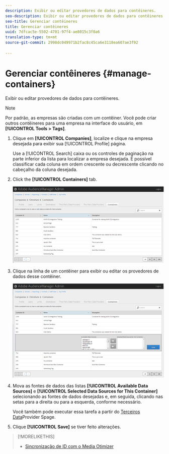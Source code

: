 ```yaml
---
description: Exibir ou editar provedores de dados para contêineres.
seo-description: Exibir ou editar provedores de dados para contêineres.
seo-title: Gerenciar contêineres
title: Gerenciar contêineres
uuid: 7dfcac5e-5502-4701-97f4-ae8015c3f0a6
translation-type: tm+mt
source-git-commit: 2998dc049971b2fac8c45ca6e3118ea607ae3f92

---
```



# Gerenciar contêineres {#manage-containers}

Exibir ou editar provedores de dados para contêineres.

<!-- t_containers.xml -->

>[!NOTE]
>
>Por padrão, as empresas são criadas com um contêiner. Você pode criar outros contêineres para uma empresa na interface do usuário, em **[!UICONTROL Tools > Tags]**.

1. Clique em **[!UICONTROL Companies]**, localize e clique na empresa desejada para exibir sua [!UICONTROL Profile] página.

   Use a [!UICONTROL Search] caixa ou os controles de paginação na parte inferior da lista para localizar a empresa desejada. É possível classificar cada coluna em ordem crescente ou decrescente clicando no cabeçalho da coluna desejada.

1. Click the **[!UICONTROL Containers]** tab.

   ![](assets/containers.png)

1. Clique na linha de um contêiner para exibir ou editar os provedores de dados desse contêiner.

   ![Resultado da etapa](assets/containers_edit.png)

1. Mova as fontes de dados das listas **[!UICONTROL Available Data Sources]** e **[!UICONTROL Selected Data Sources for This Container]** selecionando as fontes de dados desejadas e, em seguida, clicando nas setas para a direita ou para a esquerda, conforme necessário.

   Você também pode executar essa tarefa a partir do [Terceiros Data](../companies/admin-third-party-providers.md#task_E942DD674D794BA6B8EFD52FD866E689)Provider Spage.

1. Clique **[!UICONTROL Save]** se tiver feito alterações.

>[!MORELIKETHIS]
>
>* [Sincronização de ID com o Media Otimizer](../companies/admin-amo-sync.md#concept_2B5537233DAA4860B3503B344F937D83)

